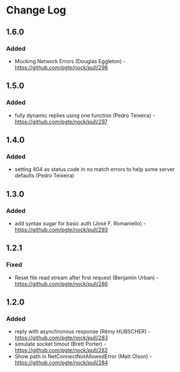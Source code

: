 # Change Log

## 1.6.0

### Added

- Mocking Network Errors (Douglas Eggleton) - https://github.com/pgte/nock/pull/298

## 1.5.0

### Added

- fully dynamic replies using one function (Pedro Teixeira) - https://github.com/pgte/nock/pull/297

## 1.4.0

### Added

- setting 404 as status code in no match errors to help some server defaults (Pedro Teixeira)

## 1.3.0

### Added

- add syntax sugar for basic auth (José F. Romaniello) - https://github.com/pgte/nock/pull/293


## 1.2.1

### Fixed
- Reset file read stream after first request (Benjamin Urban) - https://github.com/pgte/nock/pull/286


## 1.2.0

### Added
- reply with asynchronous response (Rémy HUBSCHER) - https://github.com/pgte/nock/pull/283
- simulate socket timout (Brett Porter) - https://github.com/pgte/nock/pull/282
- Show path in NetConnectNotAllowedError (Matt Olson) - https://github.com/pgte/nock/pull/284
